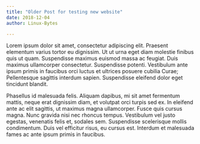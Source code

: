 ```yaml
---
title: "Older Post for testing new website"
date: 2018-12-04
author: Linux-Bytes

---
```


Lorem ipsum dolor sit amet, consectetur adipiscing elit. Praesent elementum varius tortor eu dignissim. Ut ut urna eget diam molestie finibus quis ut quam. Suspendisse maximus euismod massa ac feugiat. Duis maximus ullamcorper consectetur. Suspendisse potenti. Vestibulum ante ipsum primis in faucibus orci luctus et ultrices posuere cubilia Curae; Pellentesque sagittis interdum sapien. Suspendisse eleifend dolor eget tincidunt blandit.

Phasellus id malesuada felis. Aliquam dapibus, mi sit amet fermentum mattis, neque erat dignissim diam, et volutpat orci turpis sed ex. In eleifend ante ac elit sagittis, ut maximus magna ullamcorper. Fusce quis cursus magna. Nunc gravida nisi nec rhoncus tempus. Vestibulum vel justo egestas, venenatis felis et, sodales sem. Suspendisse scelerisque mollis condimentum. Duis vel efficitur risus, eu cursus est. Interdum et malesuada fames ac ante ipsum primis in faucibus.
